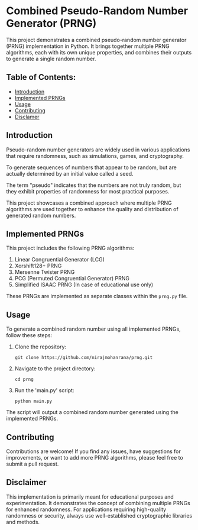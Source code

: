 # Combined Pseudo-Random Number Generator (PRNG)

This project demonstrates a combined pseudo-random number generator (PRNG) implementation in Python. It brings together multiple PRNG algorithms, each with its own unique properties, and combines their outputs to generate a single random number.

## Table of Contents:

- [Introduction](#introduction)
- [Implemented PRNGs](#implemented-prngs)
- [Usage](#usage)
- [Contributing](#contributing)
- [Disclamer](#disclaimer)

## Introduction

Pseudo-random number generators are widely used in various applications that require randomness, such as simulations, games, and cryptography.

To generate sequences of numbers that appear to be random, but are actually determined by an initial value called a seed.

The term "pseudo" indicates that the numbers are not truly random, but they exhibit properties of randomness for most practical purposes.

This project showcases a combined approach where multiple PRNG algorithms are used together to enhance the quality and distribution of generated random numbers.

## Implemented PRNGs

This project includes the following PRNG algorithms:

1. Linear Congruential Generator (LCG)
2. Xorshift128+ PRNG
3. Mersenne Twister PRNG
4. PCG (Permuted Congruential Generator) PRNG
5. Simplified ISAAC PRNG (In case of educational use only)

These PRNGs are implemented as separate classes within the `prng.py` file.

## Usage

To generate a combined random number using all implemented PRNGs, follow these steps:

1. Clone the repository:

   ```
   git clone https://github.com/nirajmohanrana/prng.git
    ```
   
2. Navigate to the project directory:
    ```
   cd prng
   ```
   
3. Run the 'main.py' script:
    ```
   python main.py
   ```
   
The script will output a combined random number generated using the implemented PRNGs.

## Contributing
Contributions are welcome! If you find any issues, have suggestions for improvements, or want to add more PRNG algorithms, please feel free to submit a pull request.

## Disclaimer
This implementation is primarily meant for educational purposes and experimentation. It demonstrates the concept of combining multiple PRNGs for enhanced randomness. For applications requiring high-quality randomness or security, always use well-established cryptographic libraries and methods.
